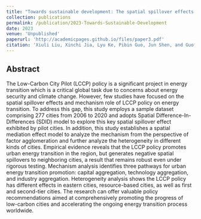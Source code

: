 ```yaml
---
title: "Towards sustainable development: The spatial spillover effects of low-carbon city pilot policy on urban energy transition"
collection: publications
permalink: /publication/2023-Towards-Sustainable-Development
date: 2023
venue: 'Unpublished'
paperurl: 'http://academicpages.github.io/files/paper3.pdf'
citation: 'Xiuli Liu, Xinchi Jia, Lyu Ke, Pibin Guo, Jun Shen, and GuofengWang. (2023). Towards sustainable development: The spatial spillover effects of low-carbon city pilot policy on urban energy transition. Unpublished.'
---
```


## Abstract

The Low-Carbon City Pilot (LCCP) policy is a significant project in energy transition which is a critical global task due to concerns about energy security and climate change. However, few studies have focused on the spatial spillover effects and mechanism role of LCCP policy on energy transition. To address this gap, this study employs a sample dataset comprising 277 cities from 2006 to 2020 and adopts Spatial Difference-In-Differences (SDID) model to explore this key spatial spillover effect exhibited by pilot cities. In addition, this study establishes a spatial mediation effect model to analyze the mechanism from the perspective of factor agglomeration and further analyze the heterogeneity in different kinds of cities. Empirical evidence reveals that the LCCP policy promotes urban energy transition in the region, but generates negative spatial spillovers to neighboring cities, a result that remains robust even under rigorous testing. Mechanism analysis identifies three pathways for urban energy transition promotion: capital aggregation, technology aggregation, and industry aggregation. Heterogeneity analysis shows the LCCP policy has different effects in eastern cities, resource-based cities, as well as first and second-tier cities. The research can offer valuable policy recommendations aimed at comprehensively promoting the progress of low-carbon cities and accelerating the ongoing energy transition process worldwide.
